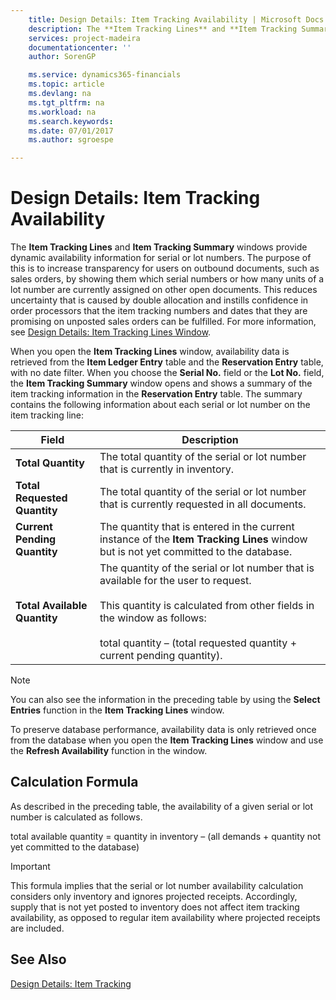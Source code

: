 ```yaml
---
    title: Design Details: Item Tracking Availability | Microsoft Docs
    description: The **Item Tracking Lines** and **Item Tracking Summary** windows provide dynamic availability information for serial or lot numbers. The purpose of this is to increase transparency for users on outbound documents, such as sales orders, by showing them which serial numbers or how many units of a lot number are currently assigned on other open documents. This reduces uncertainty that is caused by double allocation and instills confidence in order processors that the item tracking numbers and dates that they are promising on unposted sales orders can be fulfilled. For more information, see [Design Details: Item Tracking Lines Window](design-details-item-tracking-lines-window.md).
    services: project-madeira
    documentationcenter: ''
    author: SorenGP

    ms.service: dynamics365-financials
    ms.topic: article
    ms.devlang: na
    ms.tgt_pltfrm: na
    ms.workload: na
    ms.search.keywords:
    ms.date: 07/01/2017
    ms.author: sgroespe

---
```

# Design Details: Item Tracking Availability
The **Item Tracking Lines** and **Item Tracking Summary** windows provide dynamic availability information for serial or lot numbers. The purpose of this is to increase transparency for users on outbound documents, such as sales orders, by showing them which serial numbers or how many units of a lot number are currently assigned on other open documents. This reduces uncertainty that is caused by double allocation and instills confidence in order processors that the item tracking numbers and dates that they are promising on unposted sales orders can be fulfilled. For more information, see [Design Details: Item Tracking Lines Window](design-details-item-tracking-lines-window.md).  
  
 When you open the **Item Tracking Lines** window, availability data is retrieved from the **Item Ledger Entry** table and the **Reservation Entry** table, with no date filter. When you choose the **Serial No.** field or the **Lot No.** field, the **Item Tracking Summary** window opens and shows a summary of the item tracking information in the **Reservation Entry** table. The summary contains the following information about each serial or lot number on the item tracking line:  
  
|Field|Description|  
|---------------------------------|---------------------------------------|  
|**Total Quantity**|The total quantity of the serial or lot number that is currently in inventory.|  
|**Total Requested Quantity**|The total quantity of the serial or lot number that is currently requested in all documents.|  
|**Current Pending Quantity**|The quantity that is entered in the current instance of the **Item Tracking Lines** window but is not yet committed to the database.|  
|**Total Available Quantity**|The quantity of the serial or lot number that is available for the user to request.<br /><br /> This quantity is calculated from other fields in the window as follows:<br /><br /> total quantity – (total requested quantity + current pending quantity).|  
  
> [!NOTE]  
>  You can also see the information in the preceding table by using the **Select Entries** function in the **Item Tracking Lines** window.  
  
 To preserve database performance, availability data is only retrieved once from the database when you open the **Item Tracking Lines** window and use the **Refresh Availability** function in the window.  
  
## Calculation Formula  
 As described in the preceding table, the availability of a given serial or lot number is calculated as follows.  
  
 total available quantity = quantity in inventory – (all demands + quantity not yet committed to the database)  
  
> [!IMPORTANT]  
>  This formula implies that the serial or lot number availability calculation considers only inventory and ignores projected receipts. Accordingly, supply that is not yet posted to inventory does not affect item tracking availability, as opposed to regular item availability where projected receipts are included.  
  
## See Also  
 [Design Details: Item Tracking](design-details-item-tracking.md)